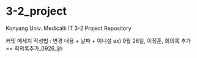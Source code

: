 # 3-2_project
Konyang Univ. Medicalk IT 3-2 Project Repository

커밋 메세지 작성법 : 변경 내용 + 날짜 + 이니셜 ex) 9월 26일, 이정훈, 회의록 추가 == 회의록추가_0926_ljh
